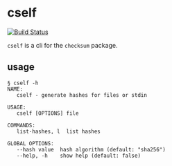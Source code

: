 # cself
[![Build Status](https://ci.neveris.one/api/badges/gryffyn/checksum/status.svg)](https://ci.neveris.one/gryffyn/checksum)

`cself` is a cli for the `checksum` package.

## usage

```
§ cself -h
NAME:
   cself - generate hashes for files or stdin

USAGE:
   cself [OPTIONS] file

COMMANDS:
   list-hashes, l  list hashes

GLOBAL OPTIONS:
   --hash value  hash algorithm (default: "sha256")
   --help, -h    show help (default: false)

```
